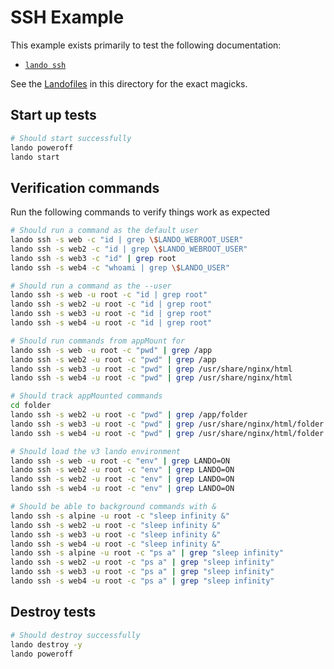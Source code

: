 # SSH Example

This example exists primarily to test the following documentation:

* [`lando ssh`](https://docs.lando.dev/cli/ssh.html)

See the [Landofiles](https://docs.lando.dev/config/lando.html) in this directory for the exact magicks.

## Start up tests

```bash
# Should start successfully
lando poweroff
lando start
```

## Verification commands

Run the following commands to verify things work as expected

```bash
# Should run a command as the default user
lando ssh -s web -c "id | grep \$LANDO_WEBROOT_USER"
lando ssh -s web2 -c "id | grep \$LANDO_WEBROOT_USER"
lando ssh -s web3 -c "id" | grep root
lando ssh -s web4 -c "whoami | grep \$LANDO_USER"

# Should run a command as the --user
lando ssh -s web -u root -c "id | grep root"
lando ssh -s web2 -u root -c "id | grep root"
lando ssh -s web3 -u root -c "id | grep root"
lando ssh -s web4 -u root -c "id | grep root"

# Should run commands from appMount for
lando ssh -s web -u root -c "pwd" | grep /app
lando ssh -s web2 -u root -c "pwd" | grep /app
lando ssh -s web3 -u root -c "pwd" | grep /usr/share/nginx/html
lando ssh -s web4 -u root -c "pwd" | grep /usr/share/nginx/html

# Should track appMounted commands
cd folder
lando ssh -s web2 -u root -c "pwd" | grep /app/folder
lando ssh -s web3 -u root -c "pwd" | grep /usr/share/nginx/html/folder
lando ssh -s web4 -u root -c "pwd" | grep /usr/share/nginx/html/folder

# Should load the v3 lando environment
lando ssh -s web -u root -c "env" | grep LANDO=ON
lando ssh -s web2 -u root -c "env" | grep LANDO=ON
lando ssh -s web2 -u root -c "env" | grep LANDO=ON
lando ssh -s web4 -u root -c "env" | grep LANDO=ON

# Should be able to background commands with &
lando ssh -s alpine -u root -c "sleep infinity &"
lando ssh -s web2 -u root -c "sleep infinity &"
lando ssh -s web3 -u root -c "sleep infinity &"
lando ssh -s web4 -u root -c "sleep infinity &"
lando ssh -s alpine -u root -c "ps a" | grep "sleep infinity"
lando ssh -s web2 -u root -c "ps a" | grep "sleep infinity"
lando ssh -s web3 -u root -c "ps a" | grep "sleep infinity"
lando ssh -s web4 -u root -c "ps a" | grep "sleep infinity"
```

## Destroy tests

```bash
# Should destroy successfully
lando destroy -y
lando poweroff
```
